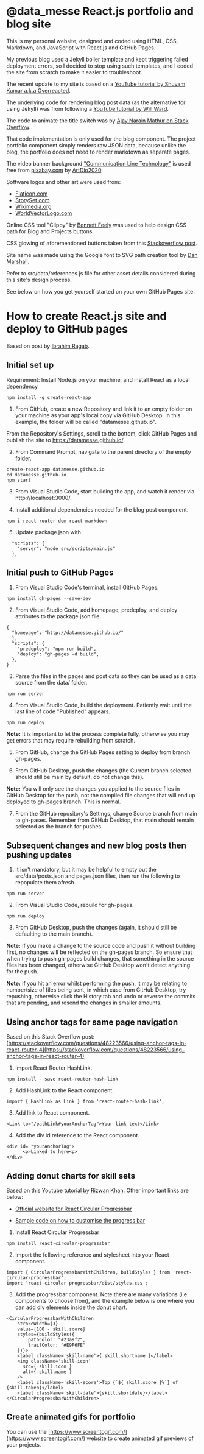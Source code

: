 # @data_messe React.js portfolio and blog site

This is my personal website, designed and coded using HTML, CSS, Markdown, and JavaScript with React.js and GitHub Pages.

My previous blog used a Jekyll boiler template and kept triggering failed deployment errors, so I decided to stop using such templates, and I coded the site from scratch to make it easier to troubleshoot.

The recent update to my site is based on a [YouTube tutorial by Shuvam Kumar a.k.a Overreacted](https://www.youtube.com/watch?v=j0yZc2yfa7o).

The underlying code for rendering blog post data (as the alternative for using Jekyll) was from following a [YouTube tutorial by Will Ward](https://www.youtube.com/watch?v=gT1v33oA1gI&list=PLASldBPN_pkBfRXOkBOaeCJYzCnISw5-Z).

The code to animate the title switch was by [Ajay Narain Mathur on Stack Overflow](https://stackoverflow.com/questions/40878859/changing-a-heading-every-few-seconds-with-an-array-and-a-loop).

That code implementation is only used for the blog component. The project portfolio component simply renders raw JSON data, because unlike the blog, the portfolio does not need to render markdown as separate pages.

The video banner background ["Communication Line Technology"](https://pixabay.com/videos/communication-line-technology-45902/') is used free from [pixabay.com](https://www.pixabay.com) by [ArtDio2020](https://pixabay.com/users/artdio2020-8194567/?tab=videos).

Software logos and other art were used from:
 * [Flaticon.com](https://www.flaticon.com/uicons)
 * [StorySet.com](https://storyset.com/data)
 * [Wikimedia.org](https://upload.wikimedia.org/)
 * [WorldVectorLogo.com](https://worldvectorlogo.com/)

Online CSS tool "Clippy" by [Bennett Feely](https://bennettfeely.com/clippy/) was used to help design CSS path for Blog and Projects buttons.

CSS glowing of aforementioned buttons taken from this [Stackoverflow post](https://stackoverflow.com/questions/34821217/easily-create-an-animated-glow).

Site name was made using the Google font to SVG path creation tool by [Dan Marshall](https://danmarshall.github.io/google-font-to-svg-path).

Refer to src/data/references.js file for other asset details considered during this site's design process.

See below on how you get yourself started on your own GitHub Pages site.

# How to create React.js site and deploy to GitHub pages
Based on post by [Ibrahim Ragab](https://dev.to/yuribenjamin/how-to-deploy-react-app-in-github-pages-2a1f).

## Initial set up
Requirement: Install Node.js on your machine, and install React as a local dependency
```
npm install -g create-react-app
```

1. From GitHub, create a new Repository and link it to an empty folder on your machine as your app's local copy via GitHub Desktop. In this example, the folder will be called "datamesse.github.io".

From the Repository's Settings, scroll to the bottom, click GitHub Pages and publish the site to https://datamesse.github.io/.

2. From Command Prompt, navigate to the parent directory of the empty folder.
```
create-react-app datamesse.github.io
cd datamesse.github.io
npm start
```
3. From Visual Studio Code, start building the app, and watch it render via http://localhost:3000/.

4. Install additional dependencies needed for the blog post component.
```
npm i react-router-dom react-markdown
```

5. Update package.json with
```
  "scripts": {
    "server": "node src/scripts/main.js"
  },
```

## Initial push to GitHub Pages

1. From Visual Studio Code's terminal, install GitHub Pages.
```
npm install gh-pages --save-dev
```

2. From Visual Studio Code, add homepage, predeploy, and deploy attributes to the package.json file.
```
{
  "homepage": "http://datamesse.github.io/"
  },
  "scripts": {
    "predeploy": "npm run build",
    "deploy": "gh-pages -d build",
  },
}
```

3. Parse the files in the pages and post data so they can be used as a data source from the data/ folder.
```
npm run server
```

4. From Visual Studio Code, build the deployment. Patiently wait until the last line of code "Published" appears.
```
npm run deploy
```

**Note:** It is important to let the process complete fully, otherwise you may get errors that may require rebuilding from scratch.

5. From GitHub, change the GitHub Pages setting to deploy from branch gh-pages.

6. From GitHub Desktop, push the changes (the Current branch selected should still be main by default, do not change this).

**Note:** You will only see the changes you applied to the source files in GitHub Desktop for the push, not the compiled file changes that will end up deployed to gh-pages branch. This is normal.

7. From the GitHub repository's Settings, change Source branch from main to gh-pases. Remember from GitHub Desktop, that main should remain selected as the branch for pushes.

## Subsequent changes and new blog posts then pushing updates

1. It isn't mandatory, but it may be helpful to empty out the src/data/posts.json and pages.json files, then run the following to repopulate them afresh.
```
npm run server
```

2. From Visual Studio Code, rebuild for gh-pages.
```
npm run deploy
```

3. From GitHub Desktop, push the changes (again, it should still be defaulting to the main branch).

**Note:** If you make a change to the source code and push it without building first, no changes will be reflected on the gh-pages branch. So ensure that when trying to push gh-pages build changes, that something in the source files has been changed, otherwise GitHub Desktop won't detect anything for the push.

**Note:** If you hit an error whilst performing the push, it may be relating to number/size of files being sent, in which case from GitHub Desktop, try repushing, otherwise click the History tab and undo or reverse the commits that are pending, and resend the changes in smaller amounts.

## Using anchor tags for same page navigation

Based on this Stack Overflow post: [https://stackoverflow.com/questions/48223566/using-anchor-tags-in-react-router-4](https://stackoverflow.com/questions/48223566/using-anchor-tags-in-react-router-4)

1. Import React Router HashLink.

```
npm install --save react-router-hash-link
```

2. Add HashLink to the React component.

```
import { HashLink as Link } from 'react-router-hash-link';
```

3. Add link to React component.

```
<Link to="/pathLink#yourAnchorTag">Your link text</Link>
```

4. Add the div id reference to the React component.

```
<div id= "yourAnchorTag">
      <p>Linked to here<p>
</div>
```

## Adding donut charts for skill sets

Based on this [Youtube tutorial by Rizwan Khan](https://youtu.be/RUx1Zvv1qQU?t=3260).
Other important links are below:

* [Official website for React Circular Progressbar](npmjs.com/package/react-circular-progressbar)

* [Sample code on how to customise the progress bar](https://codesandbox.io/s/vymm4oln6y?file=/index.js:6663-6673)

1. Install React Circular Progressbar

```
npm install react-circular-progressbar
```

2. Import the following reference and stylesheet into your React component.

```
import { CircularProgressbarWithChildren, buildStyles } from 'react-circular-progressbar';
import 'react-circular-progressbar/dist/styles.css';
```

3. Add the progressbar component. Note there are many variations (i.e. components to choose from), and the example below is one where you can add div elements inside the donut chart.

```
<CircularProgressbarWithChildren
    strokeWidth={3}
    value={100 - skill.score}
    styles={buildStyles({
        pathColor: "#23a9f2",
        trailColor: "#E9F6FE"
    })}>
    <label className='skill-name'>{ skill.shortname }</label>
    <img className='skill-icon'
      src={ skill.icon }
      alt={ skill.name }
    />
    <label className='skill-score'>Top {`${ skill.score }%`} of {skill.taken}</label>
    <label className='skill-date'>{skill.shortdate}</label>
</CircularProgressbarWithChildren>
```
 
## Create animated gifs for portfolio

You can use the [https://www.screentogif.com/](https://www.screentogif.com/) website to create animated gif previews of your projects.